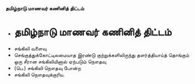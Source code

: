 **தமிழ்நாடு மாணவர் கணினித் திட்டம்**
- # தமிழ்நாடு மாணவர் கணினித் திட்டம்
- சங்கிலி வளைவு
- செங்குத்துக்கோட்டிலமையாத இரண்டு குற்றுக்களிலிருந்து தளர்த்தியாய்த் தொங்கும் ஒரு சீரான சங்கிலியினால் ஏற்படும் நௌதவு
- (பெ.) சங்கிலி நௌதவு போன்ற
- சங்கிலி நௌதவுக்குரிய.

